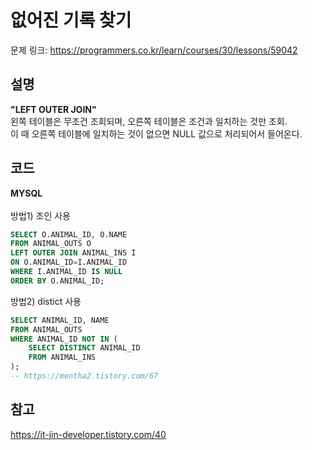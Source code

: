 # 없어진 기록 찾기

문제 링크: https://programmers.co.kr/learn/courses/30/lessons/59042

## 설명

**"LEFT OUTER JOIN"** <br>
왼쪽 테이블은 무조건 조회되며, 오른쪽 테이블은 조건과 일치하는 것만 조회.<br>
이 때 오른쪽 테이블에 일치하는 것이 없으면 NULL 값으로 처리되어서 들어온다.

## 코드

**MYSQL**<br><br>
방법1) 조인 사용
```sql
SELECT O.ANIMAL_ID, O.NAME
FROM ANIMAL_OUTS O
LEFT OUTER JOIN ANIMAL_INS I
ON O.ANIMAL_ID=I.ANIMAL_ID
WHERE I.ANIMAL_ID IS NULL
ORDER BY O.ANIMAL_ID;

```

방법2) distict 사용
```sql
SELECT ANIMAL_ID, NAME 
FROM ANIMAL_OUTS 
WHERE ANIMAL_ID NOT IN (
    SELECT DISTINCT ANIMAL_ID 
    FROM ANIMAL_INS
);
-- https://mentha2.tistory.com/67
```

## 참고

https://it-jin-developer.tistory.com/40 <br>
